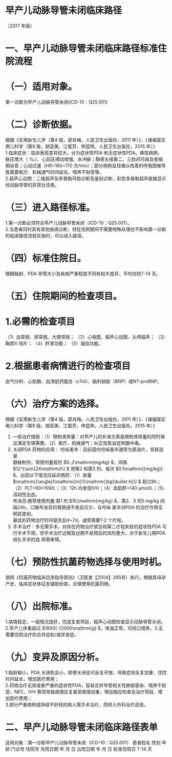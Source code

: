 # 早产儿动脉导管未闭临床路径  
（2017 年版）  
# 一、早产儿动脉导管未闭临床路径标准住院流程  
# （一）适用对象。  
第一诊断为早产儿动脉导管未闭(ICD-10：Q25.001)  
# （二）诊断依据。  
根据《实用新生儿学（第4 版，邵肖梅，人民卫生出版社，2011 年）》、《诸福棠实用儿科学（第8 版，胡亚美、江载芳、申昆玲，人民卫生出版社，2015 年）》  
1.临床症状：临床表现差异较大，分为症状性PDA 和无症状性PDA。典型病例，脉压增大（ $‰$）、心前区搏动增强、水冲脉；胸骨左缘第二、三肋间可闻及收缩期杂音；心动过速（HR>160\~170 次/min）；部分病例呈现难以改善的呼吸困难导致需要氧疗、机械通气时间延长，喂养不耐受等。  
2.超声心动图：二维超声及多普勒可助诊断及鉴别诊断，彩色多普勒超声直接显示经动脉导管的异常分流束。  
# （三）进入路径标准。  
1.第一诊断必须符合早产儿动脉导管未闭（ICD-10：Q25.001）。  
2.当患者同时具有其他疾病诊断，但在住院期间不需要特殊处理也不影响第一诊断的临床路径流程实施时，可以进入路径。  
# （四）标准住院日。  
根据胎龄、PDA 导管大小及疾病严重程度不同有较大差异，平均住院7-14 天。  
# （五）住院期间的检查项目。  
# 1.必需的检查项目  
（1）血常规、尿常规、大便常规； （2）心电图、超声心动图、头颅超声；  （3）胸部X 线片； （4）肝肾功能； （5）凝血功能。  
# 2.根据患者病情进行的检查项目  
血气分析、心肌酶、血清肌钙蛋白（cTnI）、脑利钠肽（BNP）或NT-proBNP。  
# （六）治疗方案的选择。  
根据《实用新生儿学（第4 版，邵肖梅，人民卫生出版社，2011 年）》、《诸福棠实用儿科学（第8 版，胡亚美、江载芳、申昆玲，人民卫生出版社，2015 年）》  
1. 一般治疗措施：（1）限制液体量：对早产儿的补液方案是限制液体量的同时保证满足生理需要。（2）氧疗、机械通气：纠正低氧血症和酸中毒。  
2. 关闭PDA 药物的应用： 吲哚美辛：目前国内吲哚美辛通常为肠溶片，但首选是  
静脉制剂，常用剂量首剂 $0.\;2\mathrm{mg/kg} $，间隔 $12^{\sim}24\mathrm{h} $ 用第2 和第3 剂，每次 $0.1\mathrm{{mg/kg}} $，出现以下情况应延迟用药：（1）尿量 $\mathrm{{\angle}1\mathrm{{m}1/\mathrm{{kg}\bullet h}}} $ 超过8h；（2）PLT<60×109/L；（3）12h 内发现IVH；（4）血肌酐>140 μmol/L；（5）活动性出血。  
布洛芬:推荐使用剂量:第1 剂 $10\;\mathrm{mg/kg} $，第2、3 剂5 mg/kg 间隔24h，口服布洛芬的胃肠道不良反应少，与吲哚 美辛对PDA 的治疗作用无明显差别。  
最佳的药物治疗时间是生后4\~7d。通常需要1-2 个疗程。  
3. 手术治疗：多无需手术。对存在药物治疗禁忌和第二疗程失败的症状性PDA 可行手术干预，但手术治疗近期及远期不良预后的风险更大，对于新生儿期PDA 结扎手术的选 择需审慎。  
# （七）预防性抗菌药物选择与使用时机。  
按照《抗菌药物临床应用指导原则》（卫医发【2004】285号）执行，根据其母孕产史、临床症状体征及辅助检查，合理使用抗菌药物。  
# （八）出院标准。  
1.病情稳定，一般情况良好，完成复查项目，超声心动图检查显示动脉导管关闭。  
2.早产儿体重超过 $1800{-}2000\mathrm{g} $，体温正常，可经口喂养。3.无需要住院治疗的合并症和/或并发症。  
# （九）变异及原因分析。  
1.胎龄越小，PDA 关闭机会小，即使关闭也可反复开放，导致症状反复加重、住院时间延长，增加医疗费用；  
2.药物治疗无效或者严重的症状性PDA，容易合并导管相关性肺部感染、喂养不耐受、NEC、IVH 等而导致病情反复甚至病情加重，增加相应检查及治疗项目、增加医疗费用；  
3.部分严重病例或持续不好转的病人需手术治疗，而转入外科治疗途径。  
# 二、早产儿动脉导管未闭临床路径表单  
适用对象：第一诊断早产儿动脉导管未闭（ICD-10：Q25.001）  患者姓名             性别    年龄        门诊号         住院号           住院日期       年  月  日   出院日期      年  月   日  标准住院日   7-14   天  

